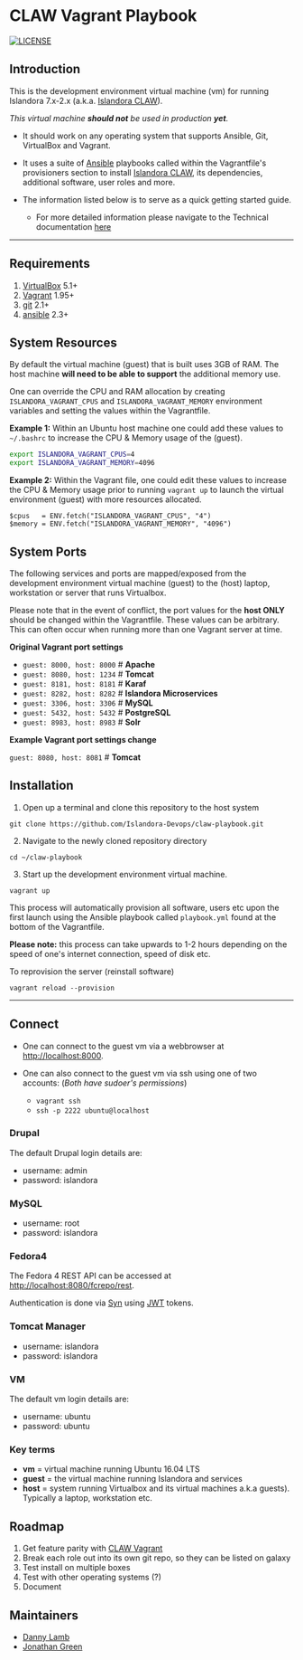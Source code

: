 # CLAW Vagrant Playbook
[![LICENSE](https://img.shields.io/badge/license-MIT-blue.svg?style=flat-square)](./LICENSE)

## Introduction

This is the development environment virtual machine (vm) for running Islandora 7.x-2.x (a.k.a. [Islandora CLAW](https://github.com/Islandora-CLAW/CLAW)). 

_This virtual machine **should not** be used in production **yet**._

* It should work on any operating system that supports Ansible, Git, VirtualBox and Vagrant. 

* It uses a suite of [Ansible](https://www.ansible.com/how-ansible-works) playbooks called within the Vagrantfile's provisioners section to install [Islandora CLAW](https://github.com/Islandora-CLAW/CLAW), its dependencies, additional software, user roles and more.

* The information listed below is to serve as a quick getting started guide. 
  * For more detailed information please navigate to the Technical documentation [here](/docs/index.md)

---

## Requirements

1. [VirtualBox](https://www.virtualbox.org/wiki/Downloads) 5.1+
2. [Vagrant](https://www.vagrantup.com/downloads.html) 1.95+
3. [git](https://git-scm.com/downloads) 2.1+
4. [ansible](http://docs.ansible.com/ansible/latest/intro_installation.html) 2.3+

## System Resources

By default the virtual machine (guest) that is built uses 3GB of RAM. The host machine **will need to be able to support** the additional memory use. 

One can override the CPU and RAM allocation by creating `ISLANDORA_VAGRANT_CPUS` and `ISLANDORA_VAGRANT_MEMORY` environment variables and setting the values within the Vagrantfile. 

**Example 1:** Within an Ubuntu host machine one could add these values to `~/.bashrc` to increase the CPU & Memory usage of the (guest).

```bash
export ISLANDORA_VAGRANT_CPUS=4
export ISLANDORA_VAGRANT_MEMORY=4096
```

**Example 2:** Within the Vagrant file, one could edit these values to increase the CPU & Memory usage prior to running `vagrant up` to launch the virtual environment (guest) with more resources allocated.

````
$cpus   = ENV.fetch("ISLANDORA_VAGRANT_CPUS", "4")
$memory = ENV.fetch("ISLANDORA_VAGRANT_MEMORY", "4096")
````

## System Ports
The following services and ports are mapped/exposed from the development environment virtual machine (guest) to the (host) laptop, workstation or server that runs Virtualbox.

Please note that in the event of conflict, the port values for the **host ONLY** should be changed within the Vagrantfile. These values can be arbitrary. This can often occur when running more than one Vagrant server at time. 

**Original Vagrant port settings**
* `guest: 8000, host: 8000` # **Apache**
* `guest: 8080, host: 1234` # **Tomcat**
* `guest: 8181, host: 8181` # **Karaf**
* `guest: 8282, host: 8282` # **Islandora Microservices**
* `guest: 3306, host: 3306` # **MySQL**
* `guest: 5432, host: 5432` # **PostgreSQL**
* `guest: 8983, host: 8983` # **Solr**

**Example Vagrant port settings change**

`guest: 8080, host: 8081` # **Tomcat**

## Installation

1. Open up a terminal and clone this repository to the host system

````
git clone https://github.com/Islandora-Devops/claw-playbook.git
````

2. Navigate to the newly cloned repository directory

````
cd ~/claw-playbook
````
3. Start up the development environment virtual machine. 

```
vagrant up
````
This process will automatically provision all software, users etc upon the first launch using the Ansible playbook called `playbook.yml` found at the bottom of the Vagrantfile. 

**Please note:** this process can take upwards to 1-2 hours depending on the speed of one's internet connection, speed of disk etc.

To reprovision the server (reinstall software)

````
vagrant reload --provision
````


---

## Connect

* One can connect to the guest vm via a webbrowser at [http://localhost:8000](http://localhost:8000).
* One can also connect to the guest vm via ssh using one of two accounts: (_Both have sudoer's permissions_)

  * `vagrant ssh`
  * `ssh -p 2222 ubuntu@localhost`

### Drupal

The default Drupal login details are:
  
  * username: admin
  * password: islandora

### MySQL
  
  * username: root
  * password: islandora

### Fedora4

The Fedora 4 REST API can be accessed at [http://localhost:8080/fcrepo/rest](http://localhost:8080/fcrepo/rest). 

Authentication is done via [Syn](https://github.com/Islandora-CLAW/Syn) using [JWT](https://jwt.io) tokens.

### Tomcat Manager
  
  * username: islandora
  * password: islandora

### VM

The default vm login details are:
  
  * username: ubuntu
  * password: ubuntu

### **Key terms**
  * **vm** = virtual machine running Ubuntu 16.04 LTS
  * **guest** = the virtual machine running Islandora and services
  * **host** = system running Virtualbox and its virtual machines a.k.a guests). Typically a laptop, workstation etc.

## Roadmap

1. Get feature parity with [CLAW Vagrant](https://github.com/Islandora-CLAW/claw_vagrant)
2. Break each role out into its own git repo, so they can be listed on galaxy
3. Test install on multiple boxes
4. Test with other operating systems (?)
5. Document
 
## Maintainers

* [Danny Lamb](https://github.com/dannylamb)
* [Jonathan Green](https://github.com/jonathangreen)
